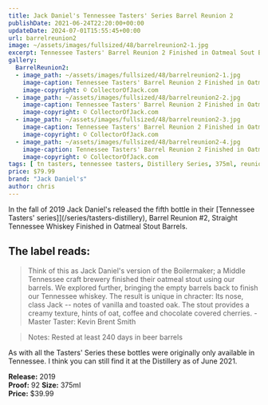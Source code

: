 ```yaml
---
title: Jack Daniel's Tennessee Tasters' Series Barrel Reunion 2
publishDate: 2021-06-24T22:20:00+00:00
updateDate: 2024-07-01T15:55:45+00:00
url: barrelreunion2
image: ~/assets/images/fullsized/48/barrelreunion2-1.jpg
excerpt: Tennessee Tasters' Barrel Reunion 2 Finished in Oatmeal Sout Barrels
gallery:
  BarrelReunion2:
  - image_path: ~/assets/images/fullsized/48/barrelreunion2-1.jpg
    image-caption: Tennessee Tasters' Barrel Reunion 2 Finished in Oatmeal Sout Barrels
    image-copyright: © CollectorOfJack.com
  - image_path: ~/assets/images/fullsized/48/barrelreunion2-2.jpg
    image-caption: Tennessee Tasters' Barrel Reunion 2 Finished in Oatmeal Sout Barrels
    image-copyright: © CollectorOfJack.com
  - image_path: ~/assets/images/fullsized/48/barrelreunion2-3.jpg
    image-caption: Tennessee Tasters' Barrel Reunion 2 Finished in Oatmeal Sout Barrels
    image-copyright: © CollectorOfJack.com
  - image_path: ~/assets/images/fullsized/48/barrelreunion2-4.jpg
    image-caption: Tennessee Tasters' Barrel Reunion 2 Finished in Oatmeal Sout Barrels
    image-copyright: © CollectorOfJack.com
tags: [ tn tasters, tennessee tasters, Distillery Series, 375ml, reunion, tasters series, Oatmeal Stout, Tasters ]
price: $79.99
brand: "Jack Daniel's"
author: chris
---
```

In the fall of 2019 Jack Daniel's released the fifth bottle in their [Tennessee Tasters' series]](/series/tasters-distillery), Barrel Reunion #2, Straight Tennessee Whiskey Finished in Oatmeal Stout Barrels.

## The label reads:
> Think of this as Jack Daniel's version of the Boilermaker; a Middle Tennessee craft brewery finished their oatmeal stout using our barrels. We explored further, bringing the empty barrels back to finish our Tennessee whiskey. The result is unique in chracter: Its nose, class Jack -- notes of vanilla and toasted oak. The stout provides a creamy texture, hints of oat, coffee and chocolate covered cherries. 
> \- Master Taster: Kevin Brent Smith

> Notes: Rested at least 240 days in beer barrels
    
As with all the Tasters' Series these bottles were originally only available in Tennessee. I think you can still find it at the Distillery as of June 2021. 

**Release:** 2019  
**Proof:** 92
**Size:** 375ml  
**Price:** $39.99  



